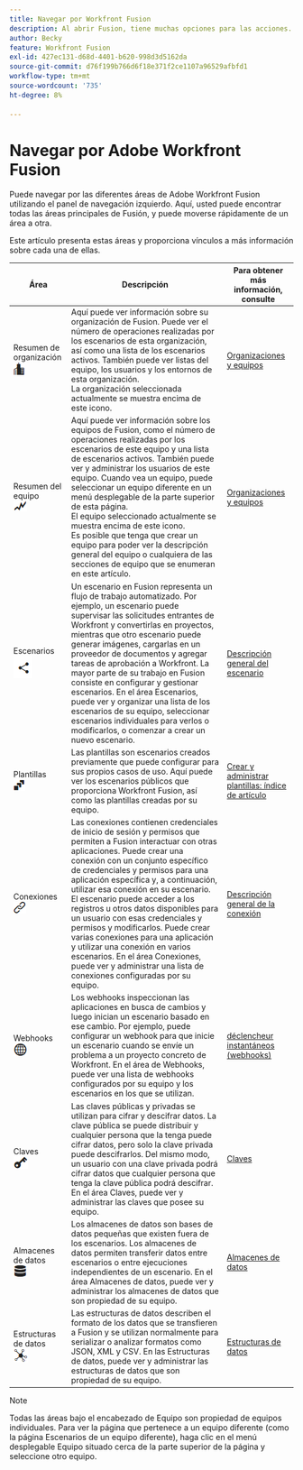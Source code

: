 ```yaml
---
title: Navegar por Workfront Fusion
description: Al abrir Fusion, tiene muchas opciones para las acciones. Este artículo le ayuda a comprender a dónde ir desde aquí.
author: Becky
feature: Workfront Fusion
exl-id: 427ec131-d68d-4401-b620-998d3d5162da
source-git-commit: d76f199b766d6f18e371f2ce1107a96529afbfd1
workflow-type: tm+mt
source-wordcount: '735'
ht-degree: 8%

---
```


# Navegar por Adobe Workfront Fusion

Puede navegar por las diferentes áreas de Adobe Workfront Fusion utilizando el panel de navegación izquierdo. Aquí, usted puede encontrar todas las áreas principales de Fusión, y puede moverse rápidamente de un área a otra.

Este artículo presenta estas áreas y proporciona vínculos a más información sobre cada una de ellas.

| Área | Descripción | Para obtener más información, consulte |
|---|---|---|
| Resumen de organización <br> ![Icono de organización](assets/org-icon.png) | Aquí puede ver información sobre su organización de Fusion. Puede ver el número de operaciones realizadas por los escenarios de esta organización, así como una lista de los escenarios activos. También puede ver listas del equipo, los usuarios y los entornos de esta organización.<br>La organización seleccionada actualmente se muestra encima de este icono. | [Organizaciones y equipos](/help/workfront-fusion/set-up-and-manage-workfront-fusion/set-up-and-manage-orgs-and-teams/set-up-orgs-teams-and-users/org-and-team-overview.md) |
| Resumen del equipo <br> ![Icono de equipo](assets/team-icon.png) | Aquí puede ver información sobre los equipos de Fusion, como el número de operaciones realizadas por los escenarios de este equipo y una lista de escenarios activos. También puede ver y administrar los usuarios de este equipo. Cuando vea un equipo, puede seleccionar un equipo diferente en un menú desplegable de la parte superior de esta página.<br>El equipo seleccionado actualmente se muestra encima de este icono.<br>Es posible que tenga que crear un equipo para poder ver la descripción general del equipo o cualquiera de las secciones de equipo que se enumeran en este artículo. | [Organizaciones y equipos](/help/workfront-fusion/set-up-and-manage-workfront-fusion/set-up-and-manage-orgs-and-teams/set-up-orgs-teams-and-users/org-and-team-overview.md) |
| Escenarios <br> ![Icono de escenarios](assets/scenarios-icon.png) | Un escenario en Fusion representa un flujo de trabajo automatizado. Por ejemplo, un escenario puede supervisar las solicitudes entrantes de Workfront y convertirlas en proyectos, mientras que otro escenario puede generar imágenes, cargarlas en un proveedor de documentos y agregar tareas de aprobación a Workfront. La mayor parte de su trabajo en Fusion consiste en configurar y gestionar escenarios. En el área Escenarios, puede ver y organizar una lista de los escenarios de su equipo, seleccionar escenarios individuales para verlos o modificarlos, o comenzar a crear un nuevo escenario. | [Descripción general del escenario](/help/workfront-fusion/get-started-with-fusion/understand-fusion/scenario-overview.md) |
| Plantillas <br> ![Icono de plantillas](assets/templates-icon.png) | Las plantillas son escenarios creados previamente que puede configurar para sus propios casos de uso. Aquí puede ver los escenarios públicos que proporciona Workfront Fusion, así como las plantillas creadas por su equipo. | [Crear y administrar plantillas: índice de artículo](/help/workfront-fusion/create-and-manage-templates/create-manage-templates-toc.md) |
| Conexiones <br> ![Icono de conexiones](assets/connections-icon.png) | Las conexiones contienen credenciales de inicio de sesión y permisos que permiten a Fusion interactuar con otras aplicaciones. Puede crear una conexión con un conjunto específico de credenciales y permisos para una aplicación específica y, a continuación, utilizar esa conexión en su escenario. El escenario puede acceder a los registros u otros datos disponibles para un usuario con esas credenciales y permisos y modificarlos. Puede crear varias conexiones para una aplicación y utilizar una conexión en varios escenarios. En el área Conexiones, puede ver y administrar una lista de conexiones configuradas por su equipo. | [Descripción general de la conexión](/help/workfront-fusion/get-started-with-fusion/understand-fusion/connection-overview.md) |
| Webhooks <br> ![Icono de Webhooks](assets/webhooks-icon.png) | Los webhooks inspeccionan las aplicaciones en busca de cambios y luego inician un escenario basado en ese cambio. Por ejemplo, puede configurar un webhook para que inicie un escenario cuando se envíe un problema a un proyecto concreto de Workfront. En el área de Webhooks, puede ver una lista de webhooks configurados por su equipo y los escenarios en los que se utilizan. | [déclencheur instantáneos (webhooks)](/help/workfront-fusion/references/modules/webhooks-reference.md) |
| Claves <br> ![Icono de claves](assets/keys-icon.png) | Las claves públicas y privadas se utilizan para cifrar y descifrar datos. La clave pública se puede distribuir y cualquier persona que la tenga puede cifrar datos, pero solo la clave privada puede descifrarlos. Del mismo modo, un usuario con una clave privada podrá cifrar datos que cualquier persona que tenga la clave pública podrá descifrar. En el área Claves, puede ver y administrar las claves que posee su equipo. | [Claves](/help/workfront-fusion/references/modules/keys.md) |
| Almacenes de datos <br> ![Icono de almacenes de datos](assets/data-store-icon.png) | Los almacenes de datos son bases de datos pequeñas que existen fuera de los escenarios. Los almacenes de datos permiten transferir datos entre escenarios o entre ejecuciones independientes de un escenario. En el área Almacenes de datos, puede ver y administrar los almacenes de datos que son propiedad de su equipo. | [Almacenes de datos](/help/workfront-fusion/create-scenarios/map-data/data-stores.md) |
| Estructuras de datos <br> ![Icono de estructuras de datos](assets/data-structure-icon.png) | Las estructuras de datos describen el formato de los datos que se transfieren a Fusion y se utilizan normalmente para serializar o analizar formatos como JSON, XML y CSV. En las Estructuras de datos, puede ver y administrar las estructuras de datos que son propiedad de su equipo. | [Estructuras de datos](/help/workfront-fusion/references/mapping-panel/data-types/data-structures.md) |

>[!NOTE]
>
>Todas las áreas bajo el encabezado de Equipo son propiedad de equipos individuales. Para ver la página que pertenece a un equipo diferente (como la página Escenarios de un equipo diferente), haga clic en el menú desplegable Equipo situado cerca de la parte superior de la página y seleccione otro equipo.

